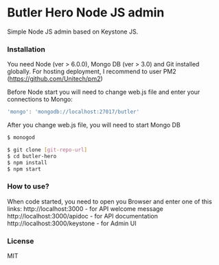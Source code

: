 [git-repo-url]: <https://github.com/Carl-fridrix-zendolf-IV/store-api.git>

# Butler Hero Node JS admin
Simple Node JS admin based on Keystone JS.

### Installation
You need Node (ver > 6.0.0), Mongo DB (ver > 3.0) and Git installed globally.
For hosting deployment, I recommend to user PM2 (https://github.com/Unitech/pm2)

Before Node start you will need to change web.js file and enter your connections to Mongo:
```javascript
'mongo': 'mongodb://localhost:27017/butler'
```

After you change web.js file, you will need to start Mongo DB
```sh
$ monogod
```

```sh
$ git clone [git-repo-url]
$ cd butler-hero
$ npm install
$ npm start
```

### How to use?
When code started, you need to open you Browser and enter one of this links:
http://localhost:3000 - for API welcome message
http://localhost:3000/apidoc - for API documentation
http://localhost:3000/keystone - for Admin UI

### License
MIT
